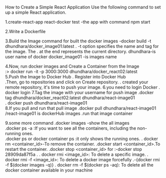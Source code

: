 How to Create a Simple React Application
Use the following command to set up a simple React application.

1.create-react-app react-docker
 test -the app with command npm start

2.Write a Dockerfile

3.Build the Image
        command for built the docker images -docker build -t dhundhara/docker_image01:latest . 
        -t option specifies the name and tag for the image.
        The . at the end represents the current directory.
        dhundhara-is user name of docker
        docker_image01 -is images name
        
4.Now, run docker images and Create a Container from the Image  
                   :> docker run -it -p 3000:3000 dhundhara/docker_react02:latest  
5.Push the Image to Docker Hub
   . Register into Docker Hub   
   .Then, go to repositories and click on Create repository.
   . created your remote repository, it's time to push your image. 
6.you need to login Docker
       . docker login
7.Tag the image with your username for push image
             .docker tag dhundhara/docker_react02:latest dhundhara/react-image01  
             . docker push dhundhara/react-image01    
8.If you pull and run that pull image
                .docker pull dhundhara/react-image01     
                            /react-image01 is dockerHub images
                 .run that image container     

9.some more command
     .docker images  -show the all images   
     .docker ps -a :If you want to see all the containers, including the non-running ones.    
     .docker ps or docker container ps :it only shows the running ones.
    . docker rm <container_id>-To remove the container.
     .docker start <container_id>.To restart the container.
     .docker stop <container_id>  for :-docker stop 28909da87f5a .
   .  docker rmi <image_id>: To delete a specific image.
    . docker rmi -f <image_id>: To delete a docker image forcefully
     .-{docker rmi -f $(docker images -q)}
    . docker rm -f $(docker ps -aq): To delete all the docker container available in your machine




